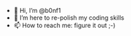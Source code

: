 - 👋 Hi, I’m @b0nf1
- 👀 I’m here to re-polish my coding skills
- 📫 How to reach me: figure it out ;-)

